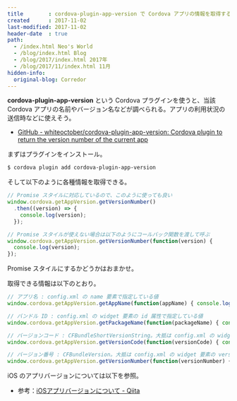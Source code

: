 ```yaml
---
title        : cordova-plugin-app-version で Cordova アプリの情報を取得する
created      : 2017-11-02
last-modified: 2017-11-02
header-date  : true
path:
  - /index.html Neo's World
  - /blog/index.html Blog
  - /blog/2017/index.html 2017年
  - /blog/2017/11/index.html 11月
hidden-info:
  original-blog: Corredor
---
```


**cordova-plugin-app-version** という Cordova プラグインを使うと、当該 Cordova アプリの名前やバージョン名などが調べられる。アプリの利用状況の送信時などに使えそう。

- [GitHub - whiteoctober/cordova-plugin-app-version: Cordova plugin to return the version number of the current app](https://github.com/whiteoctober/cordova-plugin-app-version)

まずはプラグインをインストール。

```bash
$ cordova plugin add cordova-plugin-app-version
```

そして以下のように各種情報を取得できる。

```javascript
// Promise スタイルに対応しているので、このように使っても良い
window.cordova.getAppVersion.getVersionNumber()
  .then((version) => {
    console.log(version);
  });

// Promise スタイルが使えない場合は以下のようにコールバック関数を渡して呼ぶ
window.cordova.getAppVersion.getVersionNumber(function(version) {
  console.log(version);
});
```

Promise スタイルにするかどうかはおまかせ。

取得できる情報は以下のとおり。

```javascript
// アプリ名 : config.xml の name 要素で指定している値
window.cordova.getAppVersion.getAppName(function(appName) { console.log(appName); });

// バンドル ID : config.xml の widget 要素の id 属性で指定している値
window.cordova.getAppVersion.getPackageName(function(packageName) { console.log(packageName); });

// バージョンコード : CFBundleShortVersionString。大抵は config.xml の widget 要素の version 属性で指定している値と同値
window.cordova.getAppVersion.getVersionCode(function(versionCode) { console.log(versionCode); });

// バージョン番号 : CFBundleVersion。大抵は config.xml の widget 要素の version 属性で指定している値と同値
window.cordova.getAppVersion.getVersionNumber(function(versionNumber) { console.log(versionNumber); });
```

iOS のアプリバージョンについては以下を参照。

- 参考：[iOSアプリバージョンについて - Qiita](https://qiita.com/mo12ino/items/667f9f3fd3829440a20b)
